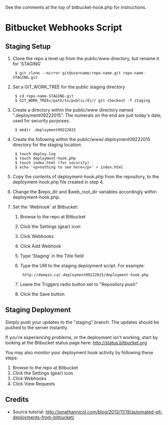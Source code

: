 See the comments at the top of bitbucket-hook.php for instructions.

# Bitbucket Webhooks Script

## Staging Setup

1. Clone the repo a level up from the public/www directory, but rename it for 'STAGING'

        $ git clone --mirror git@username/repo-name.git repo-name-STAGING.git

2. Set a GIT_WORK_TREE for the public staging directory

        $ cd repo-name-STAGING.git
        $ GIT_WORK_TREE=/path/to/public/dir/ git checkout -f staging

3. Create a directory within the public/www directory named ".deployment09222015". The numerals on the end are just today's date, used for security purposes.

        $ mkdir .deployment09222015

4. Create the following within the public/www/.deployment09222015 directory for the staging location:

        $ touch deploy.log
        $ touch deployment-hook.php
        $ touch index.html (for security)
        $ echo '<p>nothing to see here</p>' > index.html

5. Copy the contents of deployment-hook.php from the repository, to the deployment-hook.php file created in step 4.

6. Change the $repo_dir and $web_root_dir variables accordingly within deployment-hook.php.

8. Set the 'Webhook' at Bitbucket:

    1. Browse to the repo at Bitbucket
    2. Click the Settings (gear) icon
    3. Click Webhooks
    4. Click Add Webhook
    5. Type 'Staging' in the Title field
    6. Type the URI to the staging deployment script. For example:

            http://domain.ca/.deployment09222015/deployment-hook.php

    7. Leave the Triggers radio button set to "Repository push"
    8. Click the Save button.

## Staging Deployment

Simply push your updates to the "staging" branch. The updates should be pushed to the server instantly.

If you're experiencing problems, or the deployment isn't working, start by looking at the Bitbucket status page here: http://status.bitbucket.org

You may also monitor your deployment hook activity by following these steps:

1. Browse to the repo at Bitbucket
2. Click the Settings (gear) icon
3. Click Webhooks
4. Click View Requests


## Credits
* Source tutorial: http://jonathannicol.com/blog/2013/11/19/automated-git-deployments-from-bitbucket/